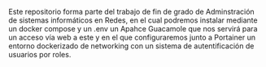 Este repositorio forma parte del trabajo de fin de grado de Adminstración de sistemas informáticos en Redes,
en el cual podremos instalar mediante un docker compose y un .env un Apahce Guacamole que nos servirá para un acceso
vía web a este y en el que configuraremos junto a Portainer un entorno dockerizado de networking con un sistema de autentificación
de usuarios por roles.

